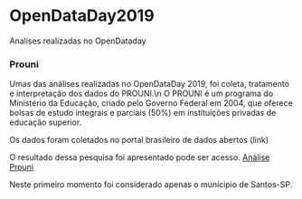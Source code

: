 # OpenDataDay2019
Analises realizadas no OpenDataday

### Prouni

Umas das análises realizadas no OpenDataDay 2019, foi coleta, tratamento e interpretação dos dados do PROUNI.\n
O PROUNI é um programa do Ministério da Educação, criado pelo Governo Federal em 2004, que oferece bolsas de estudo integrais e parciais (50%) em instituições privadas de educação superior.

Os dados foram coletados no portal brasileiro de dados abertos (link)

O resultado dessa pesquisa foi apresentado pode ser acesso. 
[Análise Prouni](https://github.com/JoaoCarlosSantos/OpenDataDay2019/blob/master/Prouni.ipynb)

Neste primeiro momento foi considerado apenas o munícipio de Santos-SP. 
